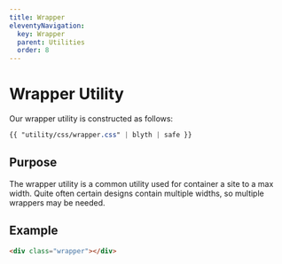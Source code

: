 ```yaml
---
title: Wrapper
eleventyNavigation:
  key: Wrapper
  parent: Utilities
  order: 8
---
```


# Wrapper Utility

Our wrapper utility is constructed as follows:

```css
{{ "utility/css/wrapper.css" | blyth | safe }}
```

## Purpose

The wrapper utility is a common utility used for container a site to a max width. Quite often certain designs contain multiple widths, so multiple wrappers may be needed.

## Example

```html
<div class="wrapper"></div>
```